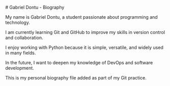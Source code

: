 \# Gabriel Dontu - Biography



My name is Gabriel Dontu, a student passionate about programming and technology.



I am currently learning Git and GitHub to improve my skills in version control and collaboration.



I enjoy working with Python because it is simple, versatile, and widely used in many fields.



In the future, I want to deepen my knowledge of DevOps and software development.



This is my personal biography file added as part of my Git practice.



